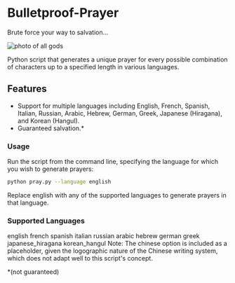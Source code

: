 # Bulletproof-Prayer
Brute force your way to salvation...

![photo of all gods](https://ibb.co/Q90w2gY)

Python script that generates a unique prayer for every possible combination of characters up to a specified length in various languages.

## Features

- Support for multiple languages including English, French, Spanish, Italian, Russian, Arabic, Hebrew, German, Greek, Japanese (Hiragana), and Korean (Hangul).
- Guaranteed salvation.*


### Usage
Run the script from the command line, specifying the language for which you wish to generate prayers:

```bash
python pray.py --language english
```

Replace english with any of the supported languages to generate prayers in that language.

### Supported Languages
english
french
spanish
italian
russian
arabic
hebrew
german
greek
japanese_hiragana
korean_hangul
Note: The chinese option is included as a placeholder, given the logographic nature of the Chinese writing system, which does not adapt well to this script's concept.


*(not guaranteed)
